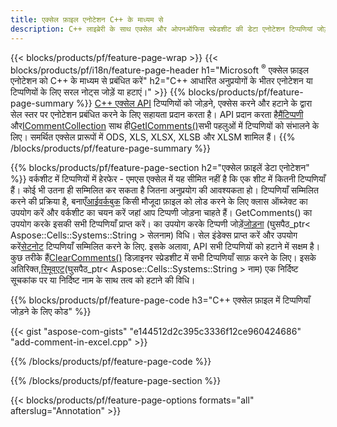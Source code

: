 ```yaml
---
title: एक्सेल फ़ाइल एनोटेशन C++ के माध्यम से
description: C++ लाइब्रेरी के साथ एक्सेल और ओपनऑफिस स्प्रेडशीट की डेटा एनोटेशन टिप्पणियां जोड़ें या हटाएं।
---
```

{{< blocks/products/pf/feature-page-wrap >}}
{{< blocks/products/pf/i18n/feature-page-header h1="Microsoft <sup>&reg;</sup> एक्सेल फ़ाइल एनोटेशन को C++ के माध्यम से प्रबंधित करें" h2="C++ आधारित अनुप्रयोगों के भीतर एनोटेशन या टिप्पणियों के लिए सरल नोट्स जोड़ें या हटाएं।" >}}
{{% blocks/products/pf/feature-page-summary %}}
[C++ एक्सेल API](/cells/hi/cpp/) टिप्पणियों को जोड़ने, एक्सेस करने और हटाने के द्वारा सेल स्तर पर एनोटेशन प्रबंधित करने के लिए सहायता प्रदान करता है। API प्रदान करता है[मैंटिप्पणी](https://reference.aspose.com/cells/cpp/class/aspose.cells.i_comment) और[ICommentCollection](https://reference.aspose.com/cells/cpp/class/aspose.cells.i_comment_collection) साथ ही[GetIComments()](https://reference.aspose.com/cells/cpp/class/aspose.cells.i_worksheet#ae7cce5f85b7b25a1e5c58df1b613ca5a)सभी पहलुओं में टिप्पणियों को संभालने के लिए। समर्थित एक्सेल प्रारूपों में ODS, XLS, XLSX, XLSB और XLSM शामिल हैं।
{{% /blocks/products/pf/feature-page-summary %}}

{{% blocks/products/pf/feature-page-section h2="एक्सेल फ़ाइलें डेटा एनोटेशन" %}}
 वर्कशीट में टिप्पणियों में हेरफेर - एमएस एक्सेल में यह सीमित नहीं है कि एक शीट में कितनी टिप्पणियाँ हैं। कोई भी उतना ही सम्मिलित कर सकता है जितना अनुप्रयोग की आवश्यकता हो। टिप्पणियाँ सम्मिलित करने की प्रक्रिया है, बनाएँ[आईवर्कबुक](https://reference.aspose.com/cells/cpp/class/aspose.cells.i_workbook) किसी मौजूदा फ़ाइल को लोड करने के लिए क्लास ऑब्जेक्ट का उपयोग करें और वर्कशीट का चयन करें जहां आप टिप्पणी जोड़ना चाहते हैं। GetComments() का उपयोग करके इसकी सभी टिप्पणियाँ प्राप्त करें। का उपयोग करके टिप्पणी जोड़ें[जोड़ना](https://reference.aspose.com/cells/cpp/class/aspose.cells.i_comment_collection#a3f014415e292fa15c6220e9727dad384) (घुसपैठ_ptr< Aspose::Cells::Systems::String > सेलनाम) विधि। सेल इंडेक्स प्राप्त करें और उपयोग करें[सेटनोट](https://reference.aspose.com/cells/cpp/class/aspose.cells.i_comment#a791b9d4e9bf3975709a7f93b5db09580) टिप्पणियाँ सम्मिलित करने के लिए. इसके अलावा, API सभी टिप्पणियों को हटाने में सक्षम है। कुछ तरीके हैं[ClearComments()](https://reference.aspose.com/cells/cpp/class/aspose.cells.i_worksheet#ad4e0ea291ae60fc1b5d815e520edc6c3) डिज़ाइनर स्प्रेडशीट में सभी टिप्पणियाँ साफ़ करने के लिए। इसके अतिरिक्त,[रिमूवएट](https://reference.aspose.com/cells/cpp/class/aspose.cells.i_worksheet_collection#addabcc7d7d76874694018fb3ba37b72c)(घुसपैठ_ptr< Aspose::Cells::Systems::String > नाम) एक निर्दिष्ट सूचकांक पर या निर्दिष्ट नाम के साथ तत्व को हटाने की विधि।

{{% blocks/products/pf/feature-page-code h3="C++ एक्सेल फ़ाइल में टिप्पणियाँ जोड़ने के लिए कोड" %}}

{{< gist "aspose-com-gists" "e144512d2c395c3336f12ce960424686" "add-comment-in-excel.cpp" >}}

{{% /blocks/products/pf/feature-page-code %}}

{{% /blocks/products/pf/feature-page-section %}}

{{< blocks/products/pf/feature-page-options formats="all" afterslug="Annotation" >}}
